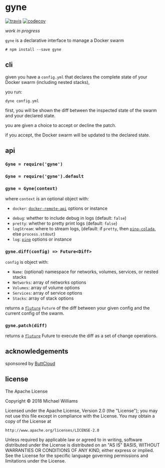 # gyne

[![travis](https://travis-ci.org/buttcloud/gyne.svg?branch=master)](https://travis-ci.org/buttcloud/gyne) [![codecov](https://codecov.io/gh/buttcloud/gyne/branch/master/graph/badge.svg)](https://codecov.io/gh/buttcloud/gyne)

_work in progress_

`gyne` is a declarative interface to manage a Docker swarm

```shell
# npm install --save gyne
```

## cli

given you have a `config.yml` that declares the complete state of your Docker swarm (including nested stacks),

you run:

```
dyne config.yml
```

first, you will be shown the diff between the inspected state of the swarm and your declared state.

you are given a choice to accept or decline the patch.

if you accept, the Docker swarm will be updated to the declared state.

## api

### `Gyne = require('gyne')`

### `Gyne = require('gyne').default`

### `gyne = Gyne(context)`

where `context` is an optional object with:

* `docker`: [`docker-remote-api`](https://github.com/mafintosh/docker-remote-api) options or instance

- `debug`: whether to include debug in logs (default: `false`)
- `pretty`: whether to pretty print logs (default: `false`)
- `logStream`: where to stream logs, (default: if `pretty`, then [`pino-colada`](https://github.com/lrlna/pino-colada), else `process.stdout`)
- `log`: [`pino`](https://github.com/pinojs/pino) options or instance

### `gyne.diff(config) => Future<Diff>`

`config` is object with:

* `Name`: (optional) namespace for networks, volumes, services, or nested stacks
* `Networks`: array of networks options
* `Volumes`: array of volume options
* `Services`: array of service options
* `Stacks`: array of stack options

returns a [`fluture`](https://github.com/fluture-js/Fluture) `Future` of the diff between your given config and the current config of the swarm.

### `gyne.patch(diff)`

returns a [`fluture`](https://github.com/fluture-js/Fluture) Future to execute the diff as a set of change operations.

## acknowledgements

sponsored by [ButtCloud](http://buttcloud.org)

## license

The Apache License

Copyright &copy; 2018 Michael Williams

Licensed under the Apache License, Version 2.0 (the "License");
you may not use this file except in compliance with the License.
You may obtain a copy of the License at

    http://www.apache.org/licenses/LICENSE-2.0

Unless required by applicable law or agreed to in writing, software
distributed under the License is distributed on an "AS IS" BASIS,
WITHOUT WARRANTIES OR CONDITIONS OF ANY KIND, either express or implied.
See the License for the specific language governing permissions and
limitations under the License.
